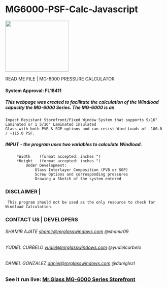 # MG6000-PSF-Calc-Javascript
<div style="display: block; text-align="center";> <img src="http://shamirajate.com/mg6000/assets/MrGlassManufacturing.png" width="200" height="160"></div>

 READ ME FILE  |  MG-6000 PRESSURE CALCULATOR

#### System Approval: FL18411

##### This webpage was created to facilitate the calculation of the Windload capacity the MG-6000 Series. The MG-6000 is an
	Impact Resistant Storefront/Fixed Window System that supports 9/16" Laminated or 1 5/16" Laminated Insulated
	Glass with both PVB & SGP options and can resist Wind Loads of -100.0 / +115.0 PSF.

##### INPUT - the program uses two variables to calculate Windload.
		 *Width    (format accepted: inches ")
		 *Height   (format accepted: inches ")
			 Under Development:
				 Glass Interlayer Composition (PVB or SGP)
				 Screw Options and corresponding pressures
				 Drawing a Sketch of the system entered

### DISCLAIMER    |

	 This program should not be used as the only resource to check for Windload Calculation. 

### CONTACT US    |     DEVELOPERS

###### SHAMIR AJATE     shamir@mrglasswindows.com @shamir09
###### YUDIEL CURBELO   yudiel@mrglasswindows.com @yudielcurbelo
###### DANIEL GONZALEZ  daniel@mrglasswindows.com @daniglezl
	
### See it run live:         [Mr.Glass MG-6000 Series Storefront](http://www.shamirajate.com/mg6000/index.html)
